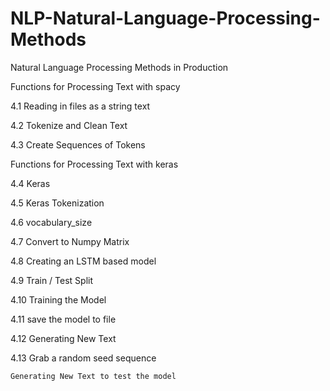 # NLP-Natural-Language-Processing-Methods
Natural Language Processing Methods in Production

Functions for Processing Text with spacy

   4.1 Reading in files as a string text
   
   4.2 Tokenize and Clean Text
   
   4.3 Create Sequences of Tokens
   
Functions for Processing Text with keras

   4.4 Keras
   
   4.5 Keras Tokenization
   
   4.6 vocabulary_size
   
   4.7 Convert to Numpy Matrix
   
   4.8 Creating an LSTM based model 
   
   4.9 Train / Test Split
   
   4.10 Training the Model
   
   4.11 save the model to file 
   
   4.12 Generating New Text
   
   4.13 Grab a random seed sequence
    
    Generating New Text to test the model
   
   
   
  
